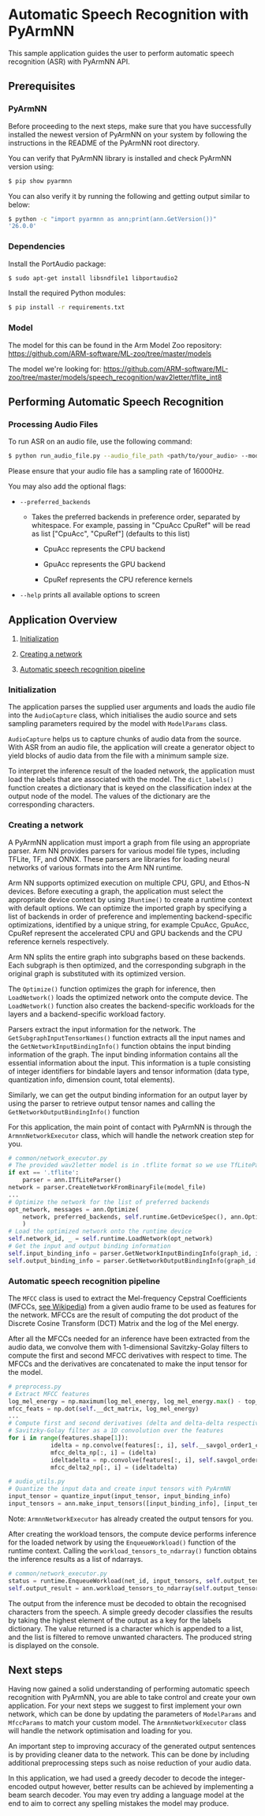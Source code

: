 # Automatic Speech Recognition with PyArmNN

This sample application guides the user to perform automatic speech recognition (ASR) with PyArmNN API.

## Prerequisites

### PyArmNN

Before proceeding to the next steps, make sure that you have successfully installed the newest version of PyArmNN on your system by following the instructions in the README of the PyArmNN root directory.

You can verify that PyArmNN library is installed and check PyArmNN version using:

```bash
$ pip show pyarmnn
```

You can also verify it by running the following and getting output similar to below:

```bash
$ python -c "import pyarmnn as ann;print(ann.GetVersion())"
'26.0.0'
```

### Dependencies

Install the PortAudio package:

```bash
$ sudo apt-get install libsndfile1 libportaudio2
```

Install the required Python modules:

```bash
$ pip install -r requirements.txt
```

### Model

The model for this can be found in the Arm Model Zoo repository:
https://github.com/ARM-software/ML-zoo/tree/master/models

The model we're looking for:
https://github.com/ARM-software/ML-zoo/tree/master/models/speech_recognition/wav2letter/tflite_int8 


## Performing Automatic Speech Recognition

### Processing Audio Files

To run ASR on an audio file, use the following command:

```bash
$ python run_audio_file.py --audio_file_path <path/to/your_audio> --model_file_path <path/to/your_model> --labels_file_path <path/to/your_labels>
```
Please ensure that your audio file has a sampling rate of 16000Hz.

You may also add the optional flags:

* `--preferred_backends`

  * Takes the preferred backends in preference order, separated by whitespace. For example, passing in "CpuAcc CpuRef" will be read as list ["CpuAcc", "CpuRef"] (defaults to this list)

    * CpuAcc represents the CPU backend

    * GpuAcc represents the GPU backend

    * CpuRef represents the CPU reference kernels

* `--help` prints all available options to screen

## Application Overview

1. [Initialization](#initialization)

2. [Creating a network](#creating-a-network)

3. [Automatic speech recognition pipeline](#automatic-speech-recognition-pipeline)

### Initialization

The application parses the supplied user arguments and loads the audio file into the `AudioCapture` class, which initialises the audio source and sets sampling parameters required by the model with `ModelParams` class.

`AudioCapture` helps us to capture chunks of audio data from the source. With ASR from an audio file, the application will create a generator object to yield blocks of audio data from the file with a minimum sample size.

To interpret the inference result of the loaded network, the application must load the labels that are associated with the model. The `dict_labels()` function creates a dictionary that is keyed on the classification index at the output node of the model. The values of the dictionary are the corresponding characters.

### Creating a network

A PyArmNN application must import a graph from file using an appropriate parser. Arm NN provides parsers for various model file types, including TFLite, TF, and ONNX. These parsers are libraries for loading neural networks of various formats into the Arm NN runtime.

Arm NN supports optimized execution on multiple CPU, GPU, and Ethos-N devices. Before executing a graph, the application must select the appropriate device context by using `IRuntime()` to create a runtime context with default options. We can optimize the imported graph by specifying a list of backends in order of preference and implementing backend-specific optimizations, identified by a unique string, for example CpuAcc, GpuAcc, CpuRef represent the accelerated CPU and GPU backends and the CPU reference kernels respectively.

Arm NN splits the entire graph into subgraphs based on these backends. Each subgraph is then optimized, and the corresponding subgraph in the original graph is substituted with its optimized version.

The `Optimize()` function optimizes the graph for inference, then `LoadNetwork()` loads the optimized network onto the compute device. The `LoadNetwork()` function also creates the backend-specific workloads for the layers and a backend-specific workload factory.

Parsers extract the input information for the network. The `GetSubgraphInputTensorNames()` function extracts all the input names and the `GetNetworkInputBindingInfo()` function obtains the input binding information of the graph. The input binding information contains all the essential information about the input. This information is a tuple consisting of integer identifiers for bindable layers and tensor information (data type, quantization info, dimension count, total elements).

Similarly, we can get the output binding information for an output layer by using the parser to retrieve output tensor names and calling the `GetNetworkOutputBindingInfo()` function

For this application, the main point of contact with PyArmNN is through the `ArmnnNetworkExecutor` class, which will handle the network creation step for you.

```python
# common/network_executor.py
# The provided wav2letter model is in .tflite format so we use TfLiteParser() to import the graph
if ext == '.tflite':
    parser = ann.ITfLiteParser()
network = parser.CreateNetworkFromBinaryFile(model_file)
...
# Optimize the network for the list of preferred backends
opt_network, messages = ann.Optimize(
    network, preferred_backends, self.runtime.GetDeviceSpec(), ann.OptimizerOptions()
    )
# Load the optimized network onto the runtime device
self.network_id, _ = self.runtime.LoadNetwork(opt_network)
# Get the input and output binding information
self.input_binding_info = parser.GetNetworkInputBindingInfo(graph_id, input_names[0])
self.output_binding_info = parser.GetNetworkOutputBindingInfo(graph_id, output_name)
```

### Automatic speech recognition pipeline

The `MFCC` class is used to extract the Mel-frequency Cepstral Coefficients (MFCCs, [see Wikipedia](https://en.wikipedia.org/wiki/Mel-frequency_cepstrum)) from a given audio frame to be used as features for the network. MFCCs are the result of computing the dot product of the Discrete Cosine Transform (DCT) Matrix and the log of the Mel energy.

After all the MFCCs needed for an inference have been extracted from the audio data, we convolve them with 1-dimensional Savitzky-Golay filters to compute the first and second MFCC derivatives with respect to time. The MFCCs and the derivatives are concatenated to make the input tensor for the model.

```python
# preprocess.py
# Extract MFCC features
log_mel_energy = np.maximum(log_mel_energy, log_mel_energy.max() - top_db)
mfcc_feats = np.dot(self.__dct_matrix, log_mel_energy)
...
# Compute first and second derivatives (delta and delta-delta respectively) by passing a
# Savitzky-Golay filter as a 1D convolution over the features
for i in range(features.shape[1]):
            idelta = np.convolve(features[:, i], self.__savgol_order1_coeffs, 'same')
            mfcc_delta_np[:, i] = (idelta)
            ideltadelta = np.convolve(features[:, i], self.savgol_order2_coeffs, 'same')
            mfcc_delta2_np[:, i] = (ideltadelta)
```

```python
# audio_utils.py
# Quantize the input data and create input tensors with PyArmNN
input_tensor = quantize_input(input_tensor, input_binding_info)
input_tensors = ann.make_input_tensors([input_binding_info], [input_tensor])
```

Note: `ArmnnNetworkExecutor` has already created the output tensors for you.

After creating the workload tensors, the compute device performs inference for the loaded network by using the `EnqueueWorkload()` function of the runtime context. Calling the `workload_tensors_to_ndarray()` function obtains the inference results as a list of ndarrays.

```python
# common/network_executor.py
status = runtime.EnqueueWorkload(net_id, input_tensors, self.output_tensors)
self.output_result = ann.workload_tensors_to_ndarray(self.output_tensors)
```

The output from the inference must be decoded to obtain the recognised characters from the speech. A simple greedy decoder classifies the results by taking the highest element of the output as a key for the labels dictionary. The value returned is a character which is appended to a list, and the list is filtered to remove unwanted characters. The produced string is displayed on the console.

## Next steps

Having now gained a solid understanding of performing automatic speech recognition with PyArmNN, you are able to take control and create your own application. For your next steps we suggest to first implement your own network, which can be done by updating the parameters of `ModelParams` and `MfccParams` to match your custom model. The `ArmnnNetworkExecutor` class will handle the network optimisation and loading for you.

An important step to improving accuracy of the generated output sentences is by providing cleaner data to the network. This can be done by including additional preprocessing steps such as noise reduction of your audio data.

In this application, we had used a greedy decoder to decode the integer-encoded output however, better results can be achieved by implementing a beam search decoder. You may even try adding a language model at the end to aim to correct any spelling mistakes the model may produce.
